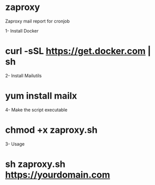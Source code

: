 # zaproxy 
Zaproxy mail report for cronjob

1- Install Docker

# curl -sSL https://get.docker.com | sh

2- Install Mailutils

# yum install mailx

4- Make the script executable

# chmod +x zaproxy.sh

3- Usage
# sh zaproxy.sh https://yourdomain.com
